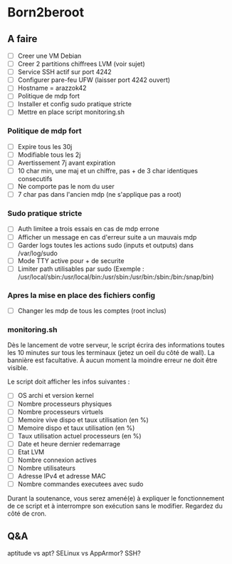 # Born2beroot

## A faire

- [ ] Creer une VM Debian
- [ ] Creer 2 partitions chiffrees LVM (voir sujet)
- [ ] Service SSH actif sur port 4242
- [ ] Configurer pare-feu UFW (laisser port 4242 ouvert)
- [ ] Hostname = arazzok42
- [ ] Politique de mdp fort
- [ ] Installer et config sudo pratique stricte
- [ ] Mettre en place script monitoring.sh

### Politique de mdp fort

- [ ] Expire tous les 30j
- [ ] Modifiable tous les 2j
- [ ] Avertissement 7j avant expiration
- [ ] 10 char min, une maj et un chiffre, pas + de 3 char identiques consecutifs
- [ ] Ne comporte pas le nom du user
- [ ] 7 char pas dans l'ancien mdp (ne s'applique pas a root)
 
### Sudo pratique stricte

- [ ] Auth limitee a trois essais en cas de mdp errone
- [ ] Afficher un message en cas d'erreur suite a un mauvais mdp
- [ ] Garder logs toutes les actions sudo (inputs et outputs) dans /var/log/sudo
- [ ] Mode TTY active pour + de securite
- [ ] Limiter path utilisables par sudo (Exemple : /usr/local/sbin:/usr/local/bin:/usr/sbin:/usr/bin:/sbin:/bin:/snap/bin)

### Apres la mise en place des fichiers config

- [ ] Changer les mdp de tous les comptes (root inclus)

### monitoring.sh

Dès le lancement de votre serveur, le script écrira des informations toutes les 10 minutes sur tous les terminaux (jetez un oeil du côté de wall). La bannière est facultative. À aucun moment la moindre erreur ne doit être visible.

Le script doit afficher les infos suivantes :

- [ ] OS archi et version kernel
- [ ] Nombre processeurs physiques
- [ ] Nombre processeurs virtuels
- [ ] Memoire vive dispo et taux utilisation (en %)
- [ ] Memoire dispo et taux utilisation (en %)
- [ ] Taux utilisation actuel processeurs (en %)
- [ ] Date et heure dernier redemarrage
- [ ] Etat LVM
- [ ] Nombre connexion actives
- [ ] Nombre utilisateurs
- [ ] Adresse IPv4 et adresse MAC
- [ ] Nombre commandes executees avec sudo

Durant la soutenance, vous serez amené(e) à expliquer le fonctionnement de ce script et à interrompre son exécution sans le modifier. Regardez du côté de cron.

## Q&A

aptitude vs apt?
SELinux vs AppArmor?
SSH?

